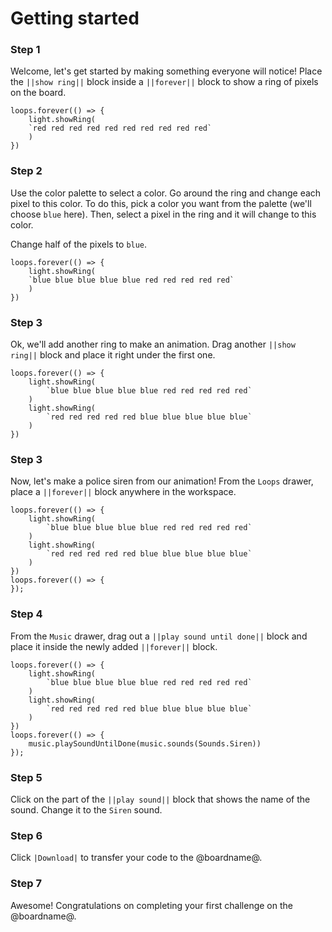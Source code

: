 # Getting started

### Step 1

Welcome, let's get started by making something everyone will notice! Place the ``||show ring||`` block inside a ``||forever||`` block to show a ring of pixels on the board.

```blocks
loops.forever(() => {
    light.showRing(
    `red red red red red red red red red red`
    )
})
```

### Step 2

Use the color palette to select a color. Go around the ring and change each pixel to this color. To do this, pick a color you want from the palette (we'll choose `blue` here).
Then, select a pixel in the ring and it will change to this color.

Change half of the pixels to `blue`.

```blocks
loops.forever(() => {
    light.showRing(
    `blue blue blue blue blue red red red red red`
    )
})
```

### Step 3

Ok, we'll add another ring to make an animation. Drag another ``||show ring||`` block and place it right under the first one.

```blocks
loops.forever(() => {
    light.showRing(
        `blue blue blue blue blue red red red red red`
    )
    light.showRing(
        `red red red red red blue blue blue blue blue`
    )
})
```

### Step 3

Now, let's make a police siren from our animation! From the `Loops` drawer, place a ``||forever||`` block anywhere in the workspace.

```blocks
loops.forever(() => {
    light.showRing(
        `blue blue blue blue blue red red red red red`
    )
    light.showRing(
        `red red red red red blue blue blue blue blue`
    )
})
loops.forever(() => {
});
```

### Step 4

From the `Music` drawer, drag out a ``||play sound until done||`` block and place it inside the newly added ``||forever||`` block.

```blocks
loops.forever(() => {
    light.showRing(
        `blue blue blue blue blue red red red red red`
    )
    light.showRing(
        `red red red red red blue blue blue blue blue`
    )
})
loops.forever(() => {
    music.playSoundUntilDone(music.sounds(Sounds.Siren))
});
```

### Step 5

Click on the part of the ``||play sound||`` block that shows the name of the sound. Change it to the ``Siren`` sound.

### Step 6

Click ``|Download|`` to transfer your code to the @boardname@.

### Step 7

Awesome! Congratulations on completing your first challenge on the @boardname@.
